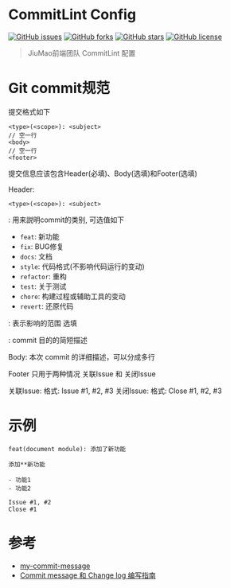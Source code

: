 # CommitLint Config

[![GitHub issues](https://img.shields.io/github/issues/jiumao-fe/commitlint-config-jiumao.svg)](https://github.com/jiumao-fe/commitlint-config-jiumao/issues)
[![GitHub forks](https://img.shields.io/github/forks/jiumao-fe/commitlint-config-jiumao.svg)](https://github.com/jiumao-fe/commitlint-config-jiumao/network)
[![GitHub stars](https://img.shields.io/github/stars/jiumao-fe/commitlint-config-jiumao.svg)](https://github.com/jiumao-fe/commitlint-config-jiumao/stargazers)
[![GitHub license](https://img.shields.io/github/license/jiumao-fe/commitlint-config-jiumao.svg)](https://github.com/jiumao-fe/commitlint-config-jiumao)

> JiuMao前端团队 CommitLint 配置

# Git commit规范

提交格式如下

```
<type>(<scope>): <subject>
// 空一行
<body>
// 空一行
<footer>
```

提交信息应该包含Header(必填)、Body(选填)和Footer(选填)

Header:

```
<type>(<scope>): <subject>
```

<type>: 用来説明commit的类别, 可选值如下

* `feat`: 新功能
* `fix`: BUG修复
* `docs`: 文档
* `style`: 代码格式(不影响代码运行的变动)
* `refactor`: 重构
* `test`: 关于测试
* `chore`: 构建过程或辅助工具的变动
* `revert`: 还原代码

<scope>: 表示影响的范围 选填

<subject>: commit 目的的简短描述

Body:
 本次 commit 的详细描述，可以分成多行
 
Footer
  只用于两种情况 关联Issue 和 关闭Issue

关联Issue:
  格式: Issue #1, #2, #3
关闭Issue:
  格式: Close #1, #2, #3
  
  
# 示例

```
feat(document module): 添加了新功能
 
添加**新功能

- 功能1
- 功能2

Issue #1, #2
Close #1
```

# 参考

* [my-commit-message](https://yanhaijing.com/git/2016/02/17/my-commit-message)
* [Commit message 和 Change log 编写指南](http://www.ruanyifeng.com/blog/2016/01/commit_message_change_log.html)
